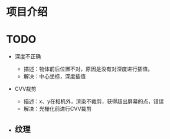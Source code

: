 # 项目介绍

# TODO
- 深度不正确
  - 描述：物体前后位置不对，原因是没有对深度进行插值。
  - 解决：中心坐标，深度插值

- CVV裁剪
  - 描述：x、y在相机外，渲染不裁剪，获得超出屏幕的点，错误
  - 解决：光栅化前进行CVV裁剪

- 纹理
  - 